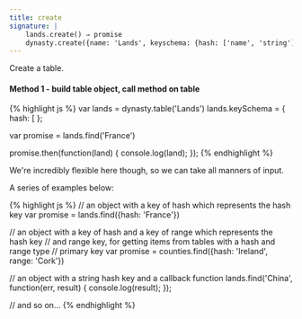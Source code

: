 ```yaml
---
title: create
signature: |
    lands.create() ⇒ promise
    dynasty.create({name: 'Lands', keyschema: {hash: ['name', 'string']}, ...}) ⇒ promise
---
```


Create a table.

#### Method 1 - build table object, call method on table

{% highlight js %}
var lands = dynasty.table('Lands')
lands.keySchema = {
    hash: [
};


var promise = lands.find('France')

promise.then(function(land) {
    console.log(land);
});
{% endhighlight %}

We're incredibly flexible here though, so we can take all manners of input.

A series of examples below:

{% highlight js %}
// an object with a key of hash which represents the hash key
var promise = lands.find({hash: 'France'})

// an object with a key of hash and a key of range which represents the hash key
// and range key, for getting items from tables with a hash and range type
// primary key
var promise = counties.find({hash: 'Ireland', range: 'Cork'})

// an object with a string hash key and a callback function
lands.find('China', function(err, result) {
    console.log(result);
});

// and so on...
{% endhighlight %}
